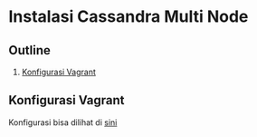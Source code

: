 # Instalasi Cassandra Multi Node

## Outline
1. [Konfigurasi Vagrant](#konfigurasi-vagrant)

## Konfigurasi Vagrant
Konfigurasi bisa dilihat di [sini](../Vagrantfile)
